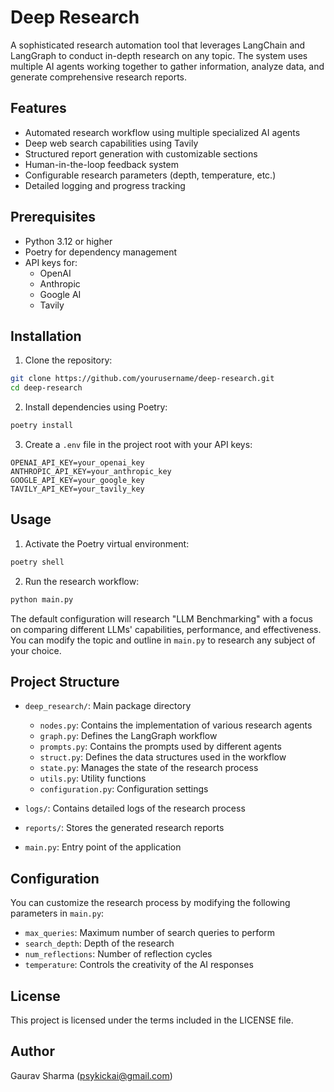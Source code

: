 # Deep Research

A sophisticated research automation tool that leverages LangChain and LangGraph to conduct in-depth research on any topic. The system uses multiple AI agents working together to gather information, analyze data, and generate comprehensive research reports.

## Features

- Automated research workflow using multiple specialized AI agents
- Deep web search capabilities using Tavily
- Structured report generation with customizable sections
- Human-in-the-loop feedback system
- Configurable research parameters (depth, temperature, etc.)
- Detailed logging and progress tracking

## Prerequisites

- Python 3.12 or higher
- Poetry for dependency management
- API keys for:
  - OpenAI
  - Anthropic
  - Google AI
  - Tavily

## Installation

1. Clone the repository:
```bash
git clone https://github.com/yourusername/deep-research.git
cd deep-research
```

2. Install dependencies using Poetry:
```bash
poetry install
```

3. Create a `.env` file in the project root with your API keys:
```
OPENAI_API_KEY=your_openai_key
ANTHROPIC_API_KEY=your_anthropic_key
GOOGLE_API_KEY=your_google_key
TAVILY_API_KEY=your_tavily_key
```

## Usage

1. Activate the Poetry virtual environment:
```bash
poetry shell
```

2. Run the research workflow:
```bash
python main.py
```

The default configuration will research "LLM Benchmarking" with a focus on comparing different LLMs' capabilities, performance, and effectiveness. You can modify the topic and outline in `main.py` to research any subject of your choice.

## Project Structure

- `deep_research/`: Main package directory
  - `nodes.py`: Contains the implementation of various research agents
  - `graph.py`: Defines the LangGraph workflow
  - `prompts.py`: Contains the prompts used by different agents
  - `struct.py`: Defines the data structures used in the workflow
  - `state.py`: Manages the state of the research process
  - `utils.py`: Utility functions
  - `configuration.py`: Configuration settings

- `logs/`: Contains detailed logs of the research process
- `reports/`: Stores the generated research reports
- `main.py`: Entry point of the application

## Configuration

You can customize the research process by modifying the following parameters in `main.py`:

- `max_queries`: Maximum number of search queries to perform
- `search_depth`: Depth of the research
- `num_reflections`: Number of reflection cycles
- `temperature`: Controls the creativity of the AI responses

## License

This project is licensed under the terms included in the LICENSE file.

## Author

Gaurav Sharma (psykickai@gmail.com)
